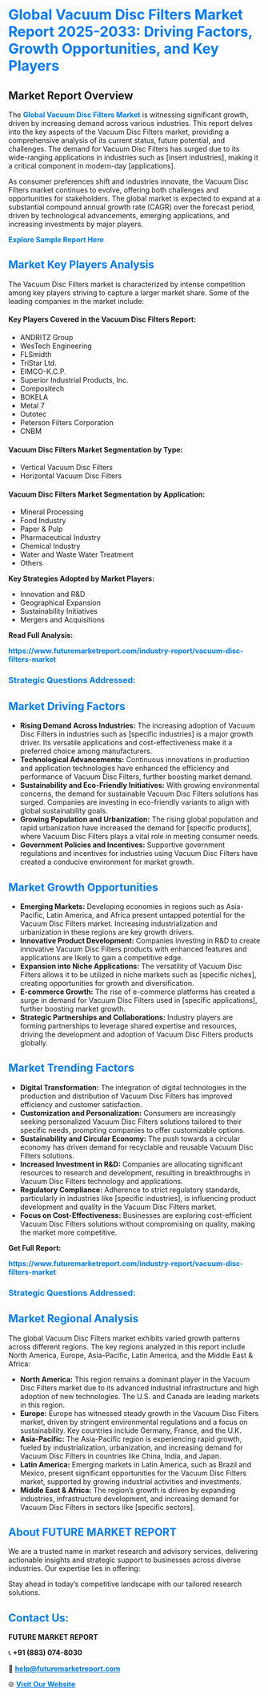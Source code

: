 <h1 style="color: #007BFF;">Global Vacuum Disc Filters Market Report 2025-2033: Driving Factors, Growth Opportunities, and Key Players</h1>

<section id="overview">
<h2>Market Report Overview</h2>
<p>The <a href="https://www.futuremarketreport.com/industry-report/vacuum-disc-filters-market" style="color: #007BFF; text-decoration: none;"><strong>Global Vacuum Disc Filters Market</strong></a> is witnessing significant growth, driven by increasing demand across various industries. This report delves into the key aspects of the Vacuum Disc Filters market, providing a comprehensive analysis of its current status, future potential, and challenges. The demand for Vacuum Disc Filters has surged due to its wide-ranging applications in industries such as [insert industries], making it a critical component in modern-day [applications].</p>
<p>As consumer preferences shift and industries innovate, the Vacuum Disc Filters market continues to evolve, offering both challenges and opportunities for stakeholders. The global market is expected to expand at a substantial compound annual growth rate (CAGR) over the forecast period, driven by technological advancements, emerging applications, and increasing investments by major players.</p>
</section>

<section id="overview">
<p><a href="https://www.futuremarketreport.com/request-sample/reportId=41440" style="color: #007BFF; text-decoration: none;"><strong>Explore Sample Report Here</strong></a></p>
</section>

<section id="key-players">
<h2 style="color: #007BFF;">Market Key Players Analysis</h2>
<p>The Vacuum Disc Filters market is characterized by intense competition among key players striving to capture a larger market share. Some of the leading companies in the market include:</p>
<h4>Key Players Covered in the Vacuum Disc Filters Report:</h4>
<ul><li>ANDRITZ Group</li><li>WesTech Engineering</li><li>FLSmidth</li><li>TriStar Ltd.</li><li>EIMCO-K.C.P.</li><li>Superior Industrial Products, Inc.</li><li>Compositech</li><li>BOKELA</li><li>Metal 7</li><li>Outotec</li><li>Peterson Filters Corporation</li><li>CNBM</li></ul>
<h4>Vacuum Disc Filters Market Segmentation by Type:</h4>
<ul><li>Vertical Vacuum Disc Filters</li><li>Horizontal Vacuum Disc Filters</li></ul>

<h4>Vacuum Disc Filters Market Segmentation by Application:</h4>
<ul><li>Mineral Processing</li><li>Food Industry</li><li>Paper &amp; Pulp</li><li>Pharmaceutical Industry</li><li>Chemical Industry</li><li>Water and Waste Water Treatment</li><li>Others</li></ul>
<p><strong>Key Strategies Adopted by Market Players:</strong></p>
<ul>
<li>Innovation and R&D</li>
<li>Geographical Expansion</li>
<li>Sustainability Initiatives</li>
<li>Mergers and Acquisitions</li>
</ul>
</section>

<section>
<p><strong>Read Full Analysis: </strong></p><a href="https://www.futuremarketreport.com/industry-report/vacuum-disc-filters-market" style="color: #007BFF; text-decoration: none;"><strong>https://www.futuremarketreport.com/industry-report/vacuum-disc-filters-market</strong></a>
<h3 style="color: #007BFF;">Strategic Questions Addressed:</h3>
</section>

<section id="driving-factors">
<h2 style="color: #007BFF;">Market Driving Factors</h2>
<ul>
<li><strong>Rising Demand Across Industries:</strong> The increasing adoption of Vacuum Disc Filters in industries such as [specific industries] is a major growth driver. Its versatile applications and cost-effectiveness make it a preferred choice among manufacturers.</li>
<li><strong>Technological Advancements:</strong> Continuous innovations in production and application technologies have enhanced the efficiency and performance of Vacuum Disc Filters, further boosting market demand.</li>
<li><strong>Sustainability and Eco-Friendly Initiatives:</strong> With growing environmental concerns, the demand for sustainable Vacuum Disc Filters solutions has surged. Companies are investing in eco-friendly variants to align with global sustainability goals.</li>
<li><strong>Growing Population and Urbanization:</strong> The rising global population and rapid urbanization have increased the demand for [specific products], where Vacuum Disc Filters plays a vital role in meeting consumer needs.</li>
<li><strong>Government Policies and Incentives:</strong> Supportive government regulations and incentives for industries using Vacuum Disc Filters have created a conducive environment for market growth.</li>
</ul>
</section>

<section id="growth-opportunities">
<h2 style="color: #007BFF;">Market Growth Opportunities</h2>
<ul>
<li><strong>Emerging Markets:</strong> Developing economies in regions such as Asia-Pacific, Latin America, and Africa present untapped potential for the Vacuum Disc Filters market. Increasing industrialization and urbanization in these regions are key growth drivers.</li>
<li><strong>Innovative Product Development:</strong> Companies investing in R&D to create innovative Vacuum Disc Filters products with enhanced features and applications are likely to gain a competitive edge.</li>
<li><strong>Expansion into Niche Applications:</strong> The versatility of Vacuum Disc Filters allows it to be utilized in niche markets such as [specific niches], creating opportunities for growth and diversification.</li>
<li><strong>E-commerce Growth:</strong> The rise of e-commerce platforms has created a surge in demand for Vacuum Disc Filters used in [specific applications], further boosting market growth.</li>
<li><strong>Strategic Partnerships and Collaborations:</strong> Industry players are forming partnerships to leverage shared expertise and resources, driving the development and adoption of Vacuum Disc Filters products globally.</li>
</ul>
</section>

<section id="trending-factors">
<h2 style="color: #007BFF;">Market Trending Factors</h2>
<ul>
<li><strong>Digital Transformation:</strong> The integration of digital technologies in the production and distribution of Vacuum Disc Filters has improved efficiency and customer satisfaction.</li>
<li><strong>Customization and Personalization:</strong> Consumers are increasingly seeking personalized Vacuum Disc Filters solutions tailored to their specific needs, prompting companies to offer customizable options.</li>
<li><strong>Sustainability and Circular Economy:</strong> The push towards a circular economy has driven demand for recyclable and reusable Vacuum Disc Filters solutions.</li>
<li><strong>Increased Investment in R&D:</strong> Companies are allocating significant resources to research and development, resulting in breakthroughs in Vacuum Disc Filters technology and applications.</li>
<li><strong>Regulatory Compliance:</strong> Adherence to strict regulatory standards, particularly in industries like [specific industries], is influencing product development and quality in the Vacuum Disc Filters market.</li>
<li><strong>Focus on Cost-Effectiveness:</strong> Businesses are exploring cost-efficient Vacuum Disc Filters solutions without compromising on quality, making the market more competitive.</li>
</ul>
</section>

<section>
<p><strong>Get Full Report: </strong></p><a href="https://www.futuremarketreport.com/industry-report/vacuum-disc-filters-market" style="color: #007BFF; text-decoration: none;"><strong>https://www.futuremarketreport.com/industry-report/vacuum-disc-filters-market</strong></a>
<h3 style="color: #007BFF;">Strategic Questions Addressed:</h3>
</section>


<section id="regional-analysis">
<h2 style="color: #007BFF;">Market Regional Analysis</h2>
<p>The global Vacuum Disc Filters market exhibits varied growth patterns across different regions. The key regions analyzed in this report include North America, Europe, Asia-Pacific, Latin America, and the Middle East & Africa:</p>
<ul>
<li><strong>North America:</strong> This region remains a dominant player in the Vacuum Disc Filters market due to its advanced industrial infrastructure and high adoption of new technologies. The U.S. and Canada are leading markets in this region.</li>
<li><strong>Europe:</strong> Europe has witnessed steady growth in the Vacuum Disc Filters market, driven by stringent environmental regulations and a focus on sustainability. Key countries include Germany, France, and the U.K.</li>
<li><strong>Asia-Pacific:</strong> The Asia-Pacific region is experiencing rapid growth, fueled by industrialization, urbanization, and increasing demand for Vacuum Disc Filters in countries like China, India, and Japan.</li>
<li><strong>Latin America:</strong> Emerging markets in Latin America, such as Brazil and Mexico, present significant opportunities for the Vacuum Disc Filters market, supported by growing industrial activities and investments.</li>
<li><strong>Middle East & Africa:</strong> The region’s growth is driven by expanding industries, infrastructure development, and increasing demand for Vacuum Disc Filters in sectors like [specific sectors].</li>
</ul>
</section>

<footer>
<h2 style="color: #007BFF;">About FUTURE MARKET REPORT</h2>
<p>We are a trusted name in market research and advisory services, delivering actionable insights and strategic support to businesses across diverse industries. Our expertise lies in offering:</p>

<p>Stay ahead in today’s competitive landscape with our tailored research solutions.</p>

<h2 style="color: #007BFF;">Contact Us:</h2>
<p><strong>FUTURE MARKET REPORT</strong></p>
<p>📞 <strong>+91 (883) 074-8030</strong></p>
<p>📧 <strong><a href="mailto:help@futuremarketreport.com" style="color: #007BFF;">help@futuremarketreport.com</a></strong></p>
<p>🌐 <strong><a href="https://www.futuremarketreport.com/" style="color: #007BFF;">Visit Our Website</a></strong></p>
</footer>